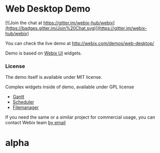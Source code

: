 # Web Desktop Demo

[![Join the chat at https://gitter.im/webix-hub/webix](https://badges.gitter.im/Join%20Chat.svg)](https://gitter.im/webix-hub/webix) 

You can check the live demo at http://webix.com/demos/web-desktop/

Demo is based on [Webix UI](http://webix.com) widgets.


### License

The demo itself is available under MIT license.

Complex widgets inside of demo, available under GPL license

- [Gantt](http://dhtmlx.com/docs/products/dhtmlxGantt/)
- [Scheduler](http://dhtmlx.com/docs/products/dhtmlxScheduler/)
- [Filemanager](http://webix.com/filemanager/)

If you need the same or a similar project for commercial usage, you can contact Webix team [by email](mailto:info@webix.com) 
# alpha
